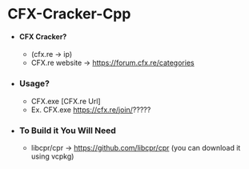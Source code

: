 # CFX-Cracker-Cpp

* #### CFX Cracker?
  * (cfx.re -> ip)
  * CFX.re website -> https://forum.cfx.re/categories

* ### Usage?
  * CFX.exe [CFX.re Url]
  * Ex. CFX.exe https://cfx.re/join/?????

* ### To Build it You Will Need
  * libcpr/cpr  ->  https://github.com/libcpr/cpr   (you can download it using vcpkg)
